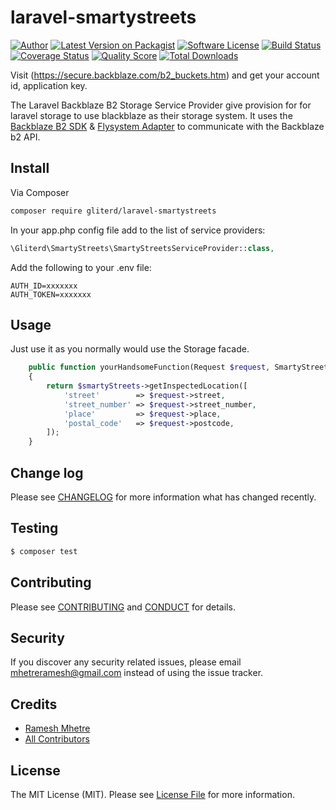 # laravel-smartystreets

[![Author](http://img.shields.io/badge/author-@mhetreramesh-blue.svg?style=flat-square)](https://twitter.com/mhetreramesh)
[![Latest Version on Packagist](https://img.shields.io/packagist/v/gliterd/laravel-smartystreets.svg?style=flat-square)](https://packagist.org/packages/gliterd/laravel-smartystreets)
[![Software License][ico-license]](LICENSE.md)
[![Build Status](https://img.shields.io/travis/gliterd/laravel-smartystreets/master.svg?style=flat-square)](https://travis-ci.org/gliterd/laravel-smartystreets)
[![Coverage Status][ico-scrutinizer]][link-scrutinizer]
[![Quality Score][ico-code-quality]][link-code-quality]
[![Total Downloads](https://img.shields.io/packagist/dt/gliterd/laravel-smartystreets.svg?style=flat-square)](https://packagist.org/packages/gliterd/laravel-smartystreets)

Visit (https://secure.backblaze.com/b2_buckets.htm) and get your account id, application key.

The Laravel Backblaze B2 Storage Service Provider give provision for for laravel storage to use blackblaze as their storage system. It uses the [Backblaze B2 SDK](https://github.com/gliterd/backblaze-b2) & [Flysystem Adapter](https://github.com/gliterd/flysystem-backblaze) to communicate with the Backblaze b2 API.

## Install

Via Composer

``` bash
composer require gliterd/laravel-smartystreets
```
In your app.php config file add to the list of service providers:

``` php
\Gliterd\SmartyStreets\SmartyStreetsServiceProvider::class,
```
Add the following to your .env file:

```
AUTH_ID=xxxxxxx
AUTH_TOKEN=xxxxxxx
```

## Usage

Just use it as you normally would use the Storage facade.

``` php
    public function yourHandsomeFunction(Request $request, SmartyStreets $smartyStreets)
    {
        return $smartyStreets->getInspectedLocation([
            'street'        => $request->street,
            'street_number' => $request->street_number,
            'place'         => $request->place,
            'postal_code'   => $request->postcode,
        ]);
    }
```

## Change log

Please see [CHANGELOG](CHANGELOG.md) for more information what has changed recently.

## Testing

``` bash
$ composer test
```

## Contributing

Please see [CONTRIBUTING](CONTRIBUTING.md) and [CONDUCT](CONDUCT.md) for details.

## Security

If you discover any security related issues, please email mhetreramesh@gmail.com instead of using the issue tracker.

## Credits

- [Ramesh Mhetre][link-author]
- [All Contributors][link-contributors]

## License

The MIT License (MIT). Please see [License File](LICENSE.md) for more information.

[ico-version]: https://img.shields.io/packagist/v/gliterd/laravel-smartystreets.svg?style=flat-square
[ico-license]: https://img.shields.io/badge/license-MIT-brightgreen.svg?style=flat-square
[ico-travis]: https://img.shields.io/travis/gliterd/laravel-smartystreets/master.svg?style=flat-square
[ico-scrutinizer]: https://img.shields.io/scrutinizer/coverage/g/gliterd/laravel-smartystreets.svg?style=flat-square
[ico-code-quality]: https://img.shields.io/scrutinizer/g/gliterd/laravel-smartystreets.svg?style=flat-square
[ico-downloads]: https://img.shields.io/packagist/dt/gliterd/laravel-smartystreets.svg?style=flat-square

[link-packagist]: https://packagist.org/packages/gliterd/laravel-smartystreets
[link-travis]: https://travis-ci.org/gliterd/laravel-smartystreets
[link-scrutinizer]: https://scrutinizer-ci.com/g/gliterd/laravel-smartystreets/code-structure
[link-code-quality]: https://scrutinizer-ci.com/g/gliterd/laravel-smartystreets
[link-downloads]: https://packagist.org/packages/gliterd/laravel-smartystreets
[link-author]: https://github.com/mhetreramesh
[link-contributors]: ../../contributors
